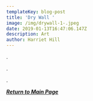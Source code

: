 ```yaml
---
templateKey: blog-post
title: 'Dry Wall '
image: /img/drywall-1-.jpeg
date: 2019-01-13T16:47:06.147Z
description: Art
author: Harriet Hill
---
```

.

.

.

__[_Return to Main Page_](https://feministtoilet.netlify.com/)__
